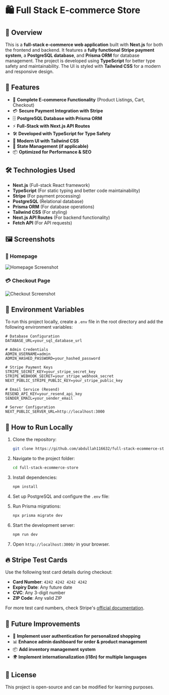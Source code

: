 # 🛍️ Full Stack E-commerce Store

## 📌 Overview
This is a **full-stack e-commerce web application** built with **Next.js** for both the frontend and backend. It features a **fully functional Stripe payment system**, a **PostgreSQL database**, and **Prisma ORM** for database management. The project is developed using **TypeScript** for better type safety and maintainability. The UI is styled with **Tailwind CSS** for a modern and responsive design.

## 🎯 Features
- 🛒 **Complete E-commerce Functionality** (Product Listings, Cart, Checkout)
- 💳 **Secure Payment Integration with Stripe**
- 🗄️ **PostgreSQL Database with Prisma ORM**
- ⚡ **Full-Stack with Next.js API Routes**
- 🛠️ **Developed with TypeScript for Type Safety**
- 🎨 **Modern UI with Tailwind CSS**
- 🔄 **State Management (if applicable)**
- 📦 **Optimized for Performance & SEO**

## 🛠️ Technologies Used
- **Next.js** (Full-stack React framework)
- **TypeScript** (For static typing and better code maintainability)
- **Stripe** (For payment processing)
- **PostgreSQL** (Relational database)
- **Prisma ORM** (For database operations)
- **Tailwind CSS** (For styling)
- **Next.js API Routes** (For backend functionality)
- **Fetch API** (For API requests)

## 🖼️ Screenshots
### 🏪 Homepage  
![Homepage Screenshot](https://res.cloudinary.com/dp0zdj77w/image/upload/v1742316553/forReadme/Screenshot_2025-03-18_224649_u1ngld.png)

### 💳 Checkout Page  
![Checkout Screenshot](https://res.cloudinary.com/dp0zdj77w/image/upload/v1742316562/forReadme/Screenshot_2025-03-18_224751_zbrwqo.png)

## 🔑 Environment Variables
To run this project locally, create a `.env` file in the root directory and add the following environment variables:

```
# Database Configuration
DATABASE_URL=your_sql_database_url

# Admin Credentials
ADMIN_USERNAME=admin
ADMIN_HASHED_PASSWORD=your_hashed_password

# Stripe Payment Keys
STRIPE_SECRET_KEY=your_stripe_secret_key
STRIPE_WEBHOOK_SECRET=your_stripe_webhook_secret
NEXT_PUBLIC_STRIPE_PUBLIC_KEY=your_stripe_public_key

# Email Service (Resend)
RESEND_API_KEY=your_resend_api_key
SENDER_EMAIL=your_sender_email

# Server Configuration
NEXT_PUBLIC_SERVER_URL=http://localhost:3000
```


## 🚀 How to Run Locally
1. Clone the repository:
   ```sh
   git clone https://github.com/abdullah116632/full-stack-ecommerce-store.git
   ```
2. Navigate to the project folder:
   ```sh
   cd full-stack-ecommerce-store
   ```
3. Install dependencies:
   ```sh
   npm install
   ```
4. Set up PostgreSQL and configure the `.env` file:


5. Run Prisma migrations:
   ```sh
   npx prisma migrate dev
   ```
6. Start the development server:
   ```sh
   npm run dev
   ```
7. Open `http://localhost:3000/` in your browser.

## 🔥 Stripe Test Cards
Use the following test card details during checkout:
- **Card Number**: `4242 4242 4242 4242`
- **Expiry Date**: Any future date
- **CVC**: Any 3-digit number
- **ZIP Code**: Any valid ZIP

For more test card numbers, check Stripe's [official documentation](https://stripe.com/docs/testing).

## 📌 Future Improvements
- 🚀 **Implement user authentication for personalized shopping**
- 📊 **Enhance admin dashboard for order & product management**
- 📦 **Add inventory management system**
- 🌍 **Implement internationalization (i18n) for multiple languages**

## 📜 License
This project is open-source and can be modified for learning purposes.
